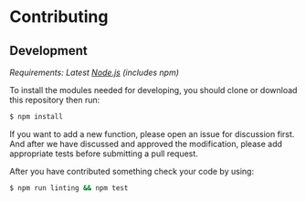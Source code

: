 # Contributing

## Development

_Requirements: Latest [Node.js][node-js] (includes npm)_

To install the modules needed for developing, you should clone or download this repository then run:

```bash
$ npm install
```

If you want to add a new function, please open an issue for discussion first. And after we have discussed and approved the modification, please add appropriate tests before submitting a pull request.

After you have contributed something check your code by using:

```bash
$ npm run linting && npm test
```

[node-js]: https://nodejs.org/en/
